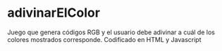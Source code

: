 # adivinarElColor
Juego que genera códigos RGB y el usuario debe adivinar a cuál de los colores mostrados corresponde. Codificado en HTML y Javascript
